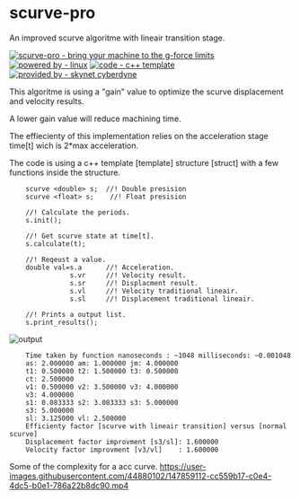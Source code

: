 # scurve-pro
An improved scurve algoritme with lineair transition stage.


[![scurve-pro - bring your machine to the g-force limits](https://img.shields.io/static/v1?label=scurve-pro&message=bring+your+machine+to+the+g-force+limits&color=blue)](https://) [![powered by - linux](https://img.shields.io/static/v1?label=powered+by&message=linux&color=red)](https://) [![code - c++ template](https://img.shields.io/static/v1?label=code&message=c%2B%2B+template&color=green)](https://) [![provided by - skynet cyberdyne](https://img.shields.io/static/v1?label=provided+by&message=skynet+cyberdyne&color=blue)](https://)
      

This algoritme is using a "gain" value to optimize the scurve displacement and velocity results.

A lower gain value will reduce machining time.

The effiecienty of this implementation relies on the acceleration stage time[t] wich is 2*max acceleration.

The code is using a c++ template [template<typename T>] structure [struct] with a few functions inside the structure.

        scurve <double> s;  //! Double presision
        scurve <float> s;    //! Float presision

        //! Calculate the periods.
        s.init();
    
        //! Get scurve state at time[t].
        s.calculate(t);
    
        //! Reqeust a value.
        double val=s.a      //! Acceleration.
                   s.vr     //! Velocity result.   
                   s.sr     //! Displacment result.
                   s.vl     //! Velocity traditional lineair.
                   s.sl     //! Displacement traditional lineair.
    
        //! Prints a output list.
        s.print_results();

![output](https://user-images.githubusercontent.com/44880102/147709503-2c9d1d2b-ead6-424c-8433-0a13b586b5c7.jpg)

        Time taken by function nanoseconds : ~1048 milliseconds: ~0.001048
        as: 2.000000 am: 1.000000 jm: 4.000000 
        t1: 0.500000 t2: 1.500000 t3: 0.500000 
        ct: 2.500000 
        v1: 0.500000 v2: 3.500000 v3: 4.000000 
        v3: 4.000000 
        s1: 0.083333 s2: 3.083333 s3: 5.000000 
        s3: 5.000000 
        sl: 3.125000 vl: 2.500000 
        Efficienty factor [scurve with lineair transition] versus [normal scurve]
        Displacement factor improvment [s3/sl]: 1.600000
        Velocity factor improvment [v3/vl]    : 1.600000

Some of the complexity for a acc curve.
https://user-images.githubusercontent.com/44880102/147859112-cc559b17-c0e4-4dc5-b0e1-786a22b8dc90.mp4

